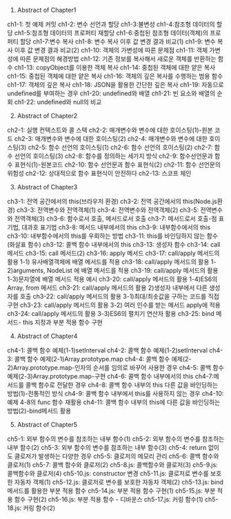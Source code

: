 1. Abstract of Chapter1 

ch1-1: 첫 예제 커밋
ch1-2: 변수 선언과 할당
ch1-3:불변성
ch1-4:참조형 데이터의 할당
ch1-5:참조형 데이터의 프로퍼티 재할당
ch1-6:중첩된 참조형 데이터(객체)의 프로퍼티 할당
ch1-7:변수 복사
ch1-8: 변수 복사 이후 값 변경 결과 비교(1)
ch1-9: 변수 복사 이후 값 변경 결과 비교(2)
ch1-10: 객체의 가변성에 따른 문제점
ch1-11: 객체 가변성에 따른 문제점의 해경방법
ch1-12: 기존 정보를 복사해서 새로운 객체를 반환하는 함수
ch1-13: copyObject를 이용한 객체 복사
ch1-14: 중첩된 객체에 대한 얕은 복사
ch1-15: 중첩된 객체에 대한 얕은 복사
ch1-16: 객체의 깊은 복사를 수행하는 범용 함수
ch1-17: 객체의 깊은 복사
ch1-18: JSON을 활용한 간단한 깊은 복사
ch1-19: 자동으로 undefined를 부여하는 경우
ch1-20: undefined와 배열
ch1-21: 빈 요소와 배열의 순회
ch1-22: undefined와 null의 비교



2. Abstract of Chapter2

ch2-1: 실행 컨텍스트와 콜 스택
ch2-2: 매개변수와 변수에 대한 호이스팅(1)-원본 코드
ch2-3: 매개변수와 변수에 대한 호이스팅(2)
ch2-4: 매개변수와 변수에 대한 호이스팅(3)
ch2-5: 함수 선언의 호이스팅(1)
ch2-6: 함수 선언의 호이스팅(2)
ch2-7: 함수 선언의 호이스팅(3)
ch2-8: 함수를 정의하는 세가지 방식
ch2-9: 함수선언문과 함수 표현식(1)-원본코드
ch2-10: 함수 선언문과 함수 표현식(2)
ch2-11: 함수 선언문의 위험성
ch2-12: 상대적으로 함수 표현식이 안전하다
ch2-13: 스코프 체인




3. Abstract of Chapter3

ch3-1: 전역 공간에서의 this(브라우저 환경)
ch3-2: 전역 공간에서의 this(Node.js환경)
ch3-3: 전역변수와 전역객체(1)
ch3-4: 전역변수와 전역객체(2)
ch3-5: 전역변수와 전역객체(3)
ch3-6: 함수로서 호출, 메서드로서 호출
ch3-7: 메서드로서 호출-점 표기법, 대과호 표기법
ch3-8: 메서드 내부에서의 this
ch3-9: 내부함수에서의 this
ch3-10: 내부함수에서의 this를 우회하는 방법
ch3-11: this를 바인딩하지 않는 함수(화살표 함수)
ch3-12: 콜백 함수 내부에서의 this
ch3-13: 생성자 함수
ch3-14: call 메서드
ch3-15: call 메서드(2)
ch3-16: apply 메서드
ch3-17: call/apply 메서드의 활용 1-1) 유사배열객체에 배열 메서드를 적용
ch3-18: call/apply 메서드의 활용 1-2)arguments, NodeList 에 배열 메서드를 적용
ch3-19: call/apply 메서드의 활용 1-3)문자열에 배열 메서드 적용 예시
ch3-20: call/apply 메서드의 활용 1-4)ES6의 Array, from 메서드
ch3-21: call/apply 메서드의 활용 2)생성자 내부에서 다른 생성자를 호출
ch3-22: call/apply 메서드의 활용 3-1)최대/최솟값을 구하는 코드를 직접 구현
ch3-23: call/apply 메서드의 활용 3-2) 여러 인수를 받는 메서드 apply에 적용
ch3-24: call/apply 메서드의 활용 3-3)ES6의 펼치기 연산자 활용
ch3-25: bind 메서드- this 지정과 부분 적용 함수 구현



4. Abstract of Chapter4

ch4-1: 콜백 함수 예제(1-1)setInterval
ch4-2: 콜백 함수 예제(1-2)setInterval
ch4-3: 콜백 함수 예제(2-1)Array.prototype.map
ch4-4: 콜백 함수 예제(2-2)Array.prototype.map-인자의 순서를 임의로 바꾸어 사용한 경우
ch4-5: 콜백 함수 예제(2-3)Array.prototype.map-구현
ch4-6: 콜백 함수 내부에서의 this
ch4-7:메서드를 콜백 함수로 전달한 경우
ch4-8: 콜백 함수 내부의 this 다른 값을 바인딩하는 방법(1)-전통적인 방식
ch4-9: 콜백 함수 내부에서 this를 사용하지 않는 경우
ch4-10: 예제 4-8의 func 함수 재활용
ch4-11: 콜백 함수 내부의 this에 다른 값을 바인딩하는 방법(2)-bind메서드 활용


5. Abstract of Chapter5


ch5-1: 외부 함수의 변수를 참조하는 내부 함수(1)
ch5-2: 외부 함수의 변수를 참조하는 내부 함수(2)
ch5-3: 외부 함수의 변수를 참조하는 내부 함수(3)
ch5-4: return 없이도 클로저가 발생하는 다양한 경우
ch5-5: 클로저의 메모리 관리
ch5-6: 콜백 함수와 클로저(1)
ch5-7: 콜백 함수와 클로저(2)
ch5-8.js: 콜백함수와 클로저(3)
ch5-9.js: 콜백함수와 클로저(4)
ch5-10.js: constructor 변경
ch5-11.js: 클로저로 변수를 보호한 자동차 객체(1)
ch5-12.js: 클로저로 변수를 보호한 자동차 객체(2)
ch5-13.js: bind 메서드를 활용한 부분 적용 함수
ch5-14.js: 부분 적용 함수 구현(1)
ch5-15.js: 부분 적용 함수 구현(2)
ch5-16.js: 부분 적용 함수 - 디바운스
ch5-17.js: 커링 함수(1)
ch5-18.js: 커링 함수(2)
